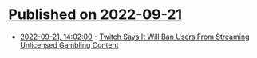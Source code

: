 # [Published on 2022-09-21](index.md)

* [2022-09-21, 14:02:00](https://slashdot.org/story/22/09/21/142202/twitch-says-it-will-ban-users-from-streaming-unlicensed-gambling-content?utm_source=rss1.0mainlinkanon&utm_medium=feed) - [Twitch Says It Will Ban Users From Streaming Unlicensed Gambling Content](https://slashdot.org/story/22/09/21/142202/twitch-says-it-will-ban-users-from-streaming-unlicensed-gambling-content?utm_source=rss1.0mainlinkanon&utm_medium=feed)
